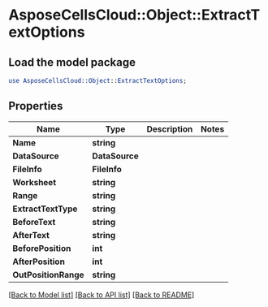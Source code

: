 # AsposeCellsCloud::Object::ExtractTextOptions 

## Load the model package
```perl
use AsposeCellsCloud::Object::ExtractTextOptions;
```

## Properties
Name | Type | Description | Notes
------------ | ------------- | ------------- | -------------
**Name** | **string** |  |
**DataSource** | **DataSource** |  |
**FileInfo** | **FileInfo** |  |
**Worksheet** | **string** |  |
**Range** | **string** |  |
**ExtractTextType** | **string** |  |
**BeforeText** | **string** |  |
**AfterText** | **string** |  |
**BeforePosition** | **int** |  |
**AfterPosition** | **int** |  |
**OutPositionRange** | **string** |  |  

[[Back to Model list]](../README.md#documentation-for-models) [[Back to API list]](../README.md#documentation-for-api-endpoints) [[Back to README]](../README.md)

